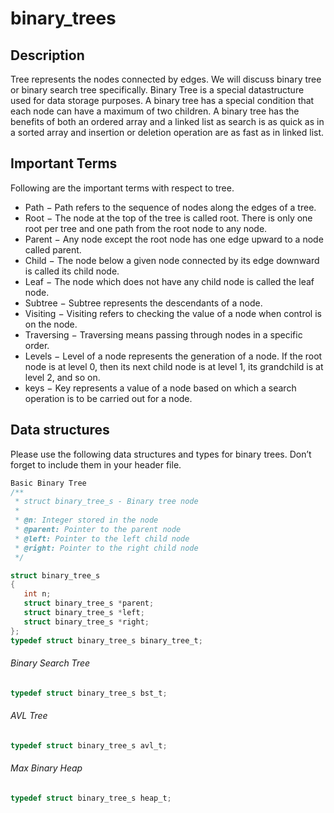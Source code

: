 # binary_trees
## Description
Tree represents the nodes connected by edges. We will discuss binary tree or binary search tree specifically.
Binary Tree is a special datastructure used for data storage purposes. A binary tree has a special condition that each node can have a maximum of two children. A binary tree has the benefits of both an ordered array and a linked list as search is as quick as in a sorted array and insertion or deletion operation are as fast as in linked list.
## Important Terms
Following are the important terms with respect to tree.

* Path − Path refers to the sequence of nodes along the edges of a tree.
* Root − The node at the top of the tree is called root. There is only one root per tree and one path from the root node to any node.
* Parent − Any node except the root node has one edge upward to a node called parent. 
* Child − The node below a given node connected by its edge downward is called its child node.
* Leaf − The node which does not have any child node is called the leaf node.
* Subtree − Subtree represents the descendants of a node.
* Visiting − Visiting refers to checking the value of a node when control is on the node. 
* Traversing − Traversing means passing through nodes in a specific order.
* Levels − Level of a node represents the generation of a node. If the root node is at level 0, then its next child node is at level 1, its grandchild is at level 2, and so on.
* keys − Key represents a value of a node based on which a search operation is to be carried out for a node.
## Data structures
Please use the following data structures and types for binary trees. Don’t forget to include them in your header file.
``` C
Basic Binary Tree
/**
 * struct binary_tree_s - Binary tree node
 *
 * @n: Integer stored in the node
 * @parent: Pointer to the parent node
 * @left: Pointer to the left child node
 * @right: Pointer to the right child node
 */
 ```
 ``` C
struct binary_tree_s
{
    int n;
    struct binary_tree_s *parent;
    struct binary_tree_s *left;
    struct binary_tree_s *right;
};
typedef struct binary_tree_s binary_tree_t;
```
###### Binary Search Tree
``` C
typedef struct binary_tree_s bst_t;
```
###### AVL Tree
``` C
typedef struct binary_tree_s avl_t;
```
###### Max Binary Heap
``` C
typedef struct binary_tree_s heap_t;
```